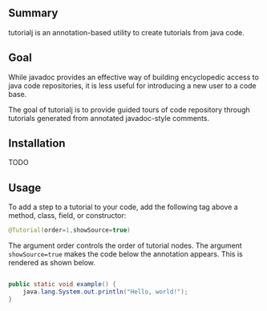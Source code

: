 Summary
-------

tutorialj is an annotation-based utility to create tutorials from java code.

Goal
----

While javadoc provides an effective way of building encyclopedic access to 
java code repositories, it is less useful for introducing a new user to a 
code base.

The goal of tutorialj is to provide guided tours of code repository through
tutorials generated from annotated javadoc-style comments. 

Installation
------------

TODO




Usage
-----

To add a step to a tutorial to your code, add the following tag above a 
method, class, field, or constructor:
```java
@Tutorial(order=1,showSource=true)
```

The argument order controls the order of tutorial nodes. The argument 
``showSource=true`` makes the code below the annotation 
appears. This is rendered as shown below.


```java

public static void example() {
    java.lang.System.out.println("Hello, world!");
}
```

